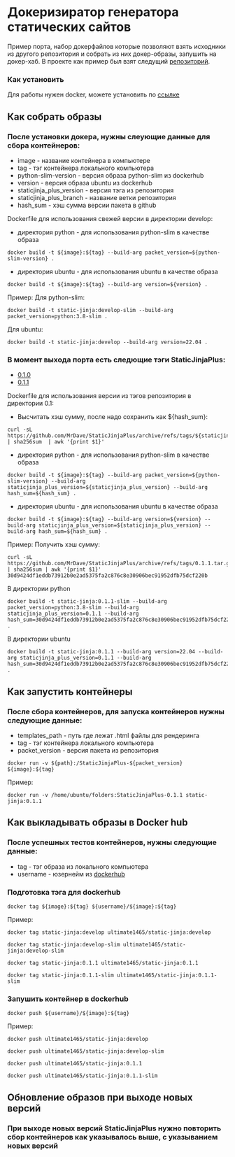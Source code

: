 # Докеризиратор генератора статических сайтов

Пример порта, набор докерфайлов которые позволяют взять исходники из другого репозитория и собрать из них докер-образы,
запушить на докер-хаб.
В проекте как пример был взят следущий [репозиторий](https://github.com/MrDave/StaticJinjaPlus).


### Как установить

Для работы нужен docker, можете установить по [ссылке](https://docs.docker.com/engine/install/)

## Как собрать образы

### После установки докера, нужны слеующие данные для сбора контейнеров:

* image - название контейнера в компьютере
* tag - тэг контейнера локального компьютера
* python-slim-version - версия образа python-slim из dockerhub
* version - версия образа ubuntu из dockerhub
* staticjinja_plus_version - версия тэга из репозитория
* staticjinja_plus_branch - название ветки репозитория
* hash_sum - хэш сумма версии пакета в github

Dockerfile для использования свежей версии в директории develop:

* директория python - для использования python-slim в качестве образа

```
docker build -t ${image}:${tag} --build-arg packet_version=${python-slim-version} .
```

* директория ubuntu - для использования ubuntu в качестве образа

```
docker build -t ${image}:${tag} --build-arg version=${version} .
```

Пример:
Для python-slim:
```shell
docker build -t static-jinja:develop-slim --build-arg packet_version=python:3.8-slim .
```

Для ubuntu:

```shell
docker build -t static-jinja:develop --build-arg version=22.04 .
```

### В момент выхода порта есть следющие тэги StaticJinjaPlus:

- [0.1.0](https://github.com/MrDave/StaticJinjaPlus/releases/tag/0.1.0)
- [0.1.1](https://github.com/MrDave/StaticJinjaPlus/releases/tag/0.1.1)

Dockerfile для использования версии из тэгов репозитория в директории 0.1:

* Высчитать хэш сумму, после надо сохранить как ${hash_sum}:
```shell
curl -sL https://github.com/MrDave/StaticJinjaPlus/archive/refs/tags/${staticjinja_plus_version}.tar.gz | sha256sum  | awk '{print $1}'
```

* директория python - для использования python-slim в качестве образа

```
docker build -t ${image}:${tag} --build-arg packet_version=${python-slim-version} --build-arg staticjinja_plus_version=${staticjinja_plus_version} --build-arg hash_sum=${hash_sum} .
```

* директория ubuntu - для использования ubuntu в качестве образа

```
docker build -t ${image}:${tag} --build-arg version=${version} --build-arg staticjinja_plus_version=${staticjinja_plus_version} --build-arg hash_sum=${hash_sum} .
```

Пример:
Получить хэш сумму:
```
curl -sL https://github.com/MrDave/StaticJinjaPlus/archive/refs/tags/0.1.1.tar.gz | sha256sum | awk '{print $1}'
30d9424df1eddb73912b0e2ad5375fa2c876c8e30906bec91952dfb75dcf220b
```

В директории python
```
docker build -t static-jinja:0.1.1-slim --build-arg packet_version=python:3.8-slim --build-arg staticjinja_plus_version=0.1.1 --build-arg hash_sum=30d9424df1eddb73912b0e2ad5375fa2c876c8e30906bec91952dfb75dcf220b .
```

В директории ubuntu
```
docker build -t static-jinja:0.1.1 --build-arg version=22.04 --build-arg staticjinja_plus_version=0.1.1 --build-arg hash_sum=30d9424df1eddb73912b0e2ad5375fa2c876c8e30906bec91952dfb75dcf220b .
```

## Как запустить контейнеры

### После сбора контейнеров, для запуска контейнеров нужны следующие данные:

* templates_path - путь где лежат .html файлы для рендеринга
* tag - тэг контейнера локального компьютера
* packet_version - версия пакета из репозитория

```
docker run -v ${path}:/StaticJinjaPlus-${packet_version}  ${image}:${tag}
```
Пример:
```
docker run -v /home/ubuntu/folders:StaticJinjaPlus-0.1.1 static-jinja:0.1.1
```

## Как выкладывать образы в Docker hub

### После успешных тестов контейнеров, нужны следующие данные:

* tag - тэг образа из локального компьютера
* username - юзернейм из [dockerhub](https://hub.docker.com/)

### Подготовка тэга для dockerhub

```
docker tag ${image}:${tag} ${username}/${image}:${tag}
```
Пример:
```
docker tag static-jinja:develop ultimate1465/static-jinja:develop
```

```
docker tag static-jinja:develop-slim ultimate1465/static-jinja:develop-slim
```

```
docker tag static-jinja:0.1.1 ultimate1465/static-jinja:0.1.1
```

```
docker tag static-jinja:0.1.1-slim ultimate1465/static-jinja:0.1.1-slim
```
### Запушить контейнер в dockerhub

```
docker push ${username}/${image}:${tag}
```
Пример:
```
docker push ultimate1465/static-jinja:develop
```
```
docker push ultimate1465/static-jinja:develop-slim
```
```
docker push ultimate1465/static-jinja:0.1.1
```
```
docker push ultimate1465/static-jinja:0.1.1-slim
```
## Обновление образов при выходе новых версий

### При выходе новых версий StaticJinjaPlus нужно повторить сбор контейнеров как указывалось выше, с указыванием новых версий


